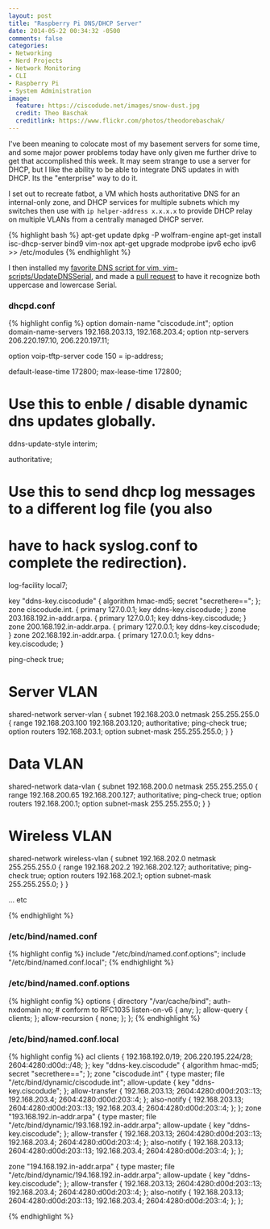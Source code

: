 ```yaml
---
layout: post
title: "Raspberry Pi DNS/DHCP Server"
date: 2014-05-22 00:34:32 -0500
comments: false
categories:
- Networking
- Nerd Projects
- Network Monitoring
- CLI
- Raspberry Pi
- System Administration
image:
  feature: https://ciscodude.net/images/snow-dust.jpg
  credit: Theo Baschak
  creditlink: https://www.flickr.com/photos/theodorebaschak/
---
```

I've been meaning to colocate most of my basement servers for some time, and some major power problems today have only given me further drive to get that accomplished this week. It may seem strange to use a server for DHCP, but I like the ability to be able to integrate DNS updates in with DHCP. Its the "enterprise" way to do it.

I set out to recreate fatbot, a VM which hosts authoritative DNS for an internal-only zone, and DHCP services for multiple subnets which my switches then use with `ip helper-address x.x.x.x` to provide DHCP relay on multiple VLANs from a centrally managed DHCP server.

{% highlight bash %}
apt-get update
dpkg -P wolfram-engine
apt-get install isc-dhcp-server bind9 vim-nox
apt-get upgrade
modprobe ipv6
echo ipv6 >> /etc/modules
{% endhighlight %}

I then installed my [favorite DNS script for vim, vim-scripts/UpdateDNSSerial](https://github.com/vim-scripts/UpdateDNSSerial), and made a [pull request](https://github.com/vim-scripts/UpdateDNSSerial/pull/1) to have it recognize both uppercase and lowercase Serial.

### dhcpd.conf ###

{% highlight config %}
option domain-name "ciscodude.int";
option domain-name-servers 192.168.203.13, 192.168.203.4;
option ntp-servers 206.220.197.10, 206.220.197.11;

option voip-tftp-server code 150 = ip-address;

default-lease-time 172800;
max-lease-time 172800;

# Use this to enble / disable dynamic dns updates globally.
ddns-update-style interim;

authoritative;

# Use this to send dhcp log messages to a different log file (you also
# have to hack syslog.conf to complete the redirection).
log-facility local7;

key "ddns-key.ciscodude" {
        algorithm hmac-md5;
        secret "secrethere==";
};
zone ciscodude.int. {
    primary 127.0.0.1;
    key ddns-key.ciscodude;
}
zone 203.168.192.in-addr.arpa. {
    primary 127.0.0.1;
    key ddns-key.ciscodude;
}
zone 200.168.192.in-addr.arpa. {
    primary 127.0.0.1;
    key ddns-key.ciscodude;
}
zone 202.168.192.in-addr.arpa. {
    primary 127.0.0.1;
    key ddns-key.ciscodude;
}

ping-check true;

# Server VLAN
shared-network server-vlan {
 subnet 192.168.203.0 netmask 255.255.255.0 {
  range 192.168.203.100 192.168.203.120;
  authoritative;
  ping-check true;
  option routers 192.168.203.1;
  option subnet-mask 255.255.255.0;
 }
}

# Data VLAN
shared-network data-vlan {
 subnet 192.168.200.0 netmask 255.255.255.0 {
  range 192.168.200.65 192.168.200.127;
  authoritative;
  ping-check true;
  option routers 192.168.200.1;
  option subnet-mask 255.255.255.0;
 }
}

# Wireless VLAN
shared-network wireless-vlan {
 subnet 192.168.202.0 netmask 255.255.255.0 {
  range 192.168.202.2 192.168.202.127;
  authoritative;
  ping-check true;
  option routers 192.168.202.1;
  option subnet-mask 255.255.255.0;
 }
}

... etc

{% endhighlight %}

### /etc/bind/named.conf ###

{% highlight config %}
include "/etc/bind/named.conf.options";
include "/etc/bind/named.conf.local";
{% endhighlight %}

### /etc/bind/named.conf.options ###

{% highlight config %}
options {
	directory "/var/cache/bind";
	auth-nxdomain no;    # conform to RFC1035
	listen-on-v6 { any; };
  allow-query { clients; };
  allow-recursion { none; };
};
{% endhighlight %}

### /etc/bind/named.conf.local ###

{% highlight config %}
acl clients {
        192.168.192.0/19;
        206.220.195.224/28;
        2604:4280:d00d::/48;
};
key "ddns-key.ciscodude" {
        algorithm hmac-md5;
        secret "secrethere==";
};
zone "ciscodude.int" {
        type master;
        file "/etc/bind/dynamic/ciscodude.int";
        allow-update {
                key "ddns-key.ciscodude";
        };
        allow-transfer {
                192.168.203.13; 2604:4280:d00d:203::13; 192.168.203.4; 2604:4280:d00d:203::4;
        };
        also-notify {
                192.168.203.13; 2604:4280:d00d:203::13; 192.168.203.4; 2604:4280:d00d:203::4;
        };
};
zone "193.168.192.in-addr.arpa" { type master; file "/etc/bind/dynamic/193.168.192.in-addr.arpa"; allow-update { key "ddns-key.ciscodude"; }; allow-transfer { 192.168.203.13; 2604:4280:d00d:203::13; 192.168.203.4; 2604:4280:d00d:203::4; }; also-notify { 192.168.203.13; 2604:4280:d00d:203::13; 192.168.203.4; 2604:4280:d00d:203::4; }; };

zone "194.168.192.in-addr.arpa" { type master; file "/etc/bind/dynamic/194.168.192.in-addr.arpa"; allow-update { key "ddns-key.ciscodude"; }; allow-transfer { 192.168.203.13; 2604:4280:d00d:203::13; 192.168.203.4; 2604:4280:d00d:203::4; }; also-notify { 192.168.203.13; 2604:4280:d00d:203::13; 192.168.203.4; 2604:4280:d00d:203::4; }; };

{% endhighlight %}
